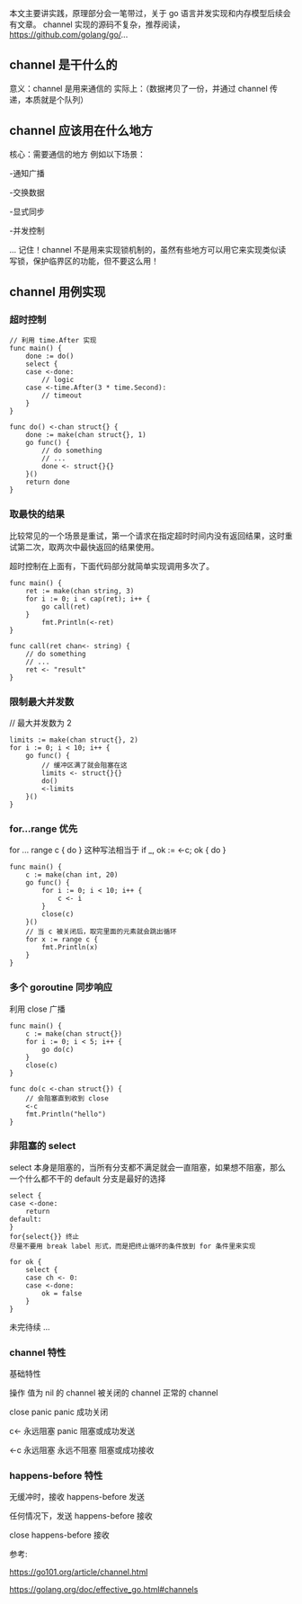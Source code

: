 本文主要讲实践，原理部分会一笔带过，关于 go 语言并发实现和内存模型后续会有文章。
channel 实现的源码不复杂，推荐阅读，https://github.com/golang/go/...

## channel 是干什么的
意义：channel 是用来通信的
实际上：（数据拷贝了一份，并通过 channel 传递，本质就是个队列）

## channel 应该用在什么地方
核心：需要通信的地方
例如以下场景：

-通知广播

-交换数据

-显式同步

-并发控制

...
记住！channel 不是用来实现锁机制的，虽然有些地方可以用它来实现类似读写锁，保护临界区的功能，但不要这么用！

## channel 用例实现

### 超时控制
```
// 利用 time.After 实现
func main() {
    done := do()
    select {
    case <-done:
        // logic
    case <-time.After(3 * time.Second):
        // timeout
    }
}

func do() <-chan struct{} {
    done := make(chan struct{}, 1)
    go func() {
        // do something
        // ...
        done <- struct{}{}
    }()
    return done
}
```
### 取最快的结果

比较常见的一个场景是重试，第一个请求在指定超时时间内没有返回结果，这时重试第二次，取两次中最快返回的结果使用。

超时控制在上面有，下面代码部分就简单实现调用多次了。
```
func main() {
    ret := make(chan string, 3)
    for i := 0; i < cap(ret); i++ {
        go call(ret)
    }
        fmt.Println(<-ret)
}

func call(ret chan<- string) {
    // do something
    // ...
    ret <- "result"
}
```
### 限制最大并发数
// 最大并发数为 2
```
limits := make(chan struct{}, 2)
for i := 0; i < 10; i++ {
    go func() {
        // 缓冲区满了就会阻塞在这
        limits <- struct{}{}
        do()
        <-limits
    }()
}
```
### for...range 优先
for ... range c { do } 这种写法相当于 if _, ok := <-c; ok { do }
```
func main() {
    c := make(chan int, 20)
    go func() {
        for i := 0; i < 10; i++ {
            c <- i
        }
        close(c)
    }()
    // 当 c 被关闭后，取完里面的元素就会跳出循环
    for x := range c {
        fmt.Println(x)
    }
}
```
### 多个 goroutine 同步响应
利用 close 广播
```
func main() {
    c := make(chan struct{})
    for i := 0; i < 5; i++ {
        go do(c)
    }
    close(c)
}

func do(c <-chan struct{}) {
    // 会阻塞直到收到 close
    <-c
    fmt.Println("hello")
}
```
### 非阻塞的 select
select 本身是阻塞的，当所有分支都不满足就会一直阻塞，如果想不阻塞，那么一个什么都不干的 default 分支是最好的选择
```
select {
case <-done:
    return
default:   
}
for{select{}} 终止
尽量不要用 break label 形式，而是把终止循环的条件放到 for 条件里来实现

for ok {
    select {
    case ch <- 0:
    case <-done:
        ok = false
    }
}
```
未完待续
...

### channel 特性

基础特性

操作	值为 nil 的 channel	被关闭的 channel	正常的 channel

close	panic	panic	成功关闭

c<-	永远阻塞	panic	阻塞或成功发送

<-c	永远阻塞	永远不阻塞	阻塞或成功接收

### happens-before 特性

无缓冲时，接收 happens-before 发送

任何情况下，发送 happens-before 接收

close happens-before 接收

参考:

https://go101.org/article/channel.html

https://golang.org/doc/effective_go.html#channels
